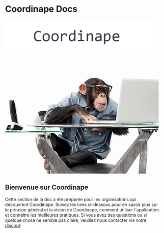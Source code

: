 # Coordinape Docs

![](../.gitbook/assets/ape4_500.jpg)

## Bienvenue sur Coordinape

Cette section de la doc a été préparée pour les organisations qui découvrent  Coordinape. Suivez les liens ci-dessous pour en savoir plus sur le principe général et la vision de Coordinape, comment utiliser l'application et connaitre les meilleures pratiques. Si vous avez des questions ou si quelque chose ne semble pas claire, veuillez nous contacter via notre [discord](https://discord.gg/PjWyE2eG)!

